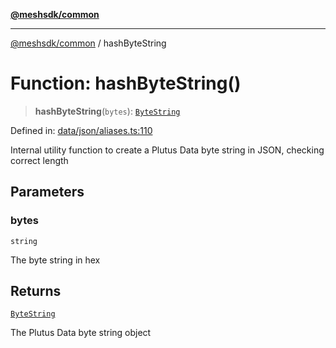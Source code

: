 [**@meshsdk/common**](../README.md)

***

[@meshsdk/common](../globals.md) / hashByteString

# Function: hashByteString()

> **hashByteString**(`bytes`): [`ByteString`](../type-aliases/ByteString.md)

Defined in: [data/json/aliases.ts:110](https://github.com/MeshJS/mesh/blob/1abde1553cbd7cf2cf4e40197fc0de9e4a7d0f49/packages/mesh-common/src/data/json/aliases.ts#L110)

Internal utility function to create a Plutus Data byte string in JSON, checking correct length

## Parameters

### bytes

`string`

The byte string in hex

## Returns

[`ByteString`](../type-aliases/ByteString.md)

The Plutus Data byte string object
